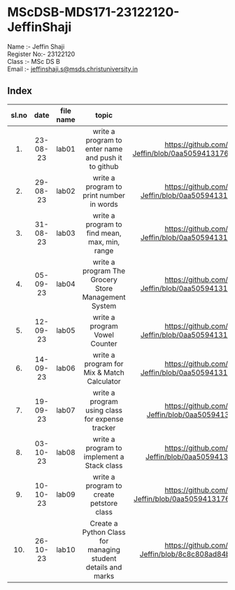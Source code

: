 # MScDSB-MDS171-23122120-JeffinShaji
Name :- Jeffin Shaji  
Register No:- 23122120   
Class :- MSc DS B   
Email :- jeffinshaji.s@msds.christuniversity.in
## Index
|sl.no|date|file name|topic|Link|
|:---:|:--:|:-------:|:---:|:--:|
|1.|23-08-23|lab01|write a program to enter name and push it to github|https://github.com/Jeffinshaji/MScDSB-MDS171-23122120-Jeffin/blob/0aa5059413176c41d33dd0043d93bf684691cdf1/Lab%2001.ipynb|
|2.|29-08-23|lab02|write a program to print number in words|https://github.com/Jeffinshaji/MScDSB-MDS171-23122120-Jeffin/blob/0aa5059413176c41d33dd0043d93bf684691cdf1/Lab02.ipynb|
|3.|31-08-23|lab03|write a program to find mean, max, min, range|https://github.com/Jeffinshaji/MScDSB-MDS171-23122120-Jeffin/blob/0aa5059413176c41d33dd0043d93bf684691cdf1/Lab03.ipynb|
|4.|05-09-23|lab04|write a program The Grocery Store Management System|https://github.com/Jeffinshaji/MScDSB-MDS171-23122120-Jeffin/blob/0aa5059413176c41d33dd0043d93bf684691cdf1/Lab04.ipynb
|5.|12-09-23|lab05|write a program Vowel Counter|https://github.com/Jeffinshaji/MScDSB-MDS171-23122120-Jeffin/blob/0aa5059413176c41d33dd0043d93bf684691cdf1/Lab05.ipynb|
|6.|14-09-23|lab06|write a program for Mix & Match Calculator|https://github.com/Jeffinshaji/MScDSB-MDS171-23122120-Jeffin/blob/0aa5059413176c41d33dd0043d93bf684691cdf1/Lab06.ipynb|
|7.|19-09-23|lab07|write a program using class for expense tracker|https://github.com/Jeffinshaji/MScDSB-MDS171-23122120-Jeffin/blob/0aa5059413176c41d33dd0043d93bf684691cdf1/lab07.py|
|8.|03-10-23|lab08|write a program to implement a Stack class|https://github.com/Jeffinshaji/MScDSB-MDS171-23122120-Jeffin/blob/0aa5059413176c41d33dd0043d93bf684691cdf1/Lab08.py|
|9.|10-10-23|lab09|write a program to create petstore class|https://github.com/Jeffinshaji/MScDSB-MDS171-23122120-Jeffin/blob/0aa5059413176c41d33dd0043d93bf684691cdf1/Lab09/Lab09.py|
|10.|26-10-23|lab10|Create a Python Class for managing student details and marks|https://github.com/Jeffinshaji/MScDSB-MDS171-23122120-Jeffin/blob/8c8c808ad84be3950780db5c6acd304c100e8523/Lab10.ipynb

